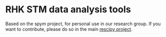 # RHK STM data analysis tools

Based on the spym project, for personal use in our research group. If you want to contribute, please do so in the main [rescipy project](https://github.com/rescipy-project/spym).
